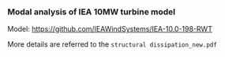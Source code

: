 ### Modal analysis of IEA 10MW turbine model

Model: https://github.com/IEAWindSystems/IEA-10.0-198-RWT

More details are referred to the `structural dissipation_new.pdf`




